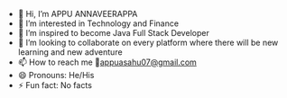 - 👋 Hi, I’m APPU ANNAVEERAPPA
- 👀 I’m interested in Technology and Finance
- 🌱 I’m inspired to become Java Full Stack Developer
- 💞️ I’m looking to collaborate on every platform where there will be new learning and new adventure
- 📫 How to reach me 📧appuasahu07@gmail.com
- 😄 Pronouns: He/His
- ⚡ Fun fact: No facts

<!---
Cooldamnplayer/Cooldamnplayer is a ✨ special ✨ repository because its `README.md` (this file) appears on your GitHub profile.
You can click the Preview link to take a look at your changes.
--->
